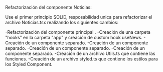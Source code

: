 Refactorización del componente Noticias:

Use el primer principio SOLID, resposabilidad unica para refactorizar el archivo Noticias.tsx realizando los siguientes cambios:

-Refactorización del componente principal <News/>.
-Creación de una carpeta "hooks" en la carpeta "app" y creación de custom hook useNews.
-Creación de un componente <NewsCard/> separado.
-Creación de un componente <Newsmodal/> separado.
-Creación de un componente <RegularNewsModal/> separado.
-Creación de un componente <PremiumNewsModal/> separado.
-Creación de un archivo Utils.ts que contiene las funciones.
-Creación de un archivo styled.ts que contiene los estilos para los Styled Component.
